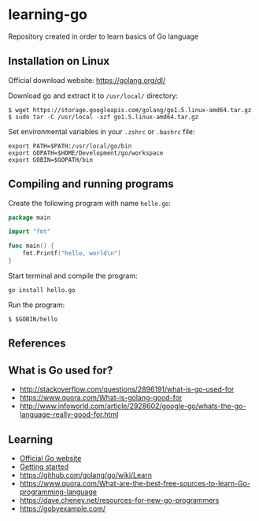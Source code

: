 # learning-go
Repository created in order to learn basics of Go language

Installation on Linux
---------------------

Official download website: https://golang.org/dl/

Download go and extract it to `/usr/local/` directory:

```
$ wget https://storage.googleapis.com/golang/go1.5.linux-amd64.tar.gz
$ sudo tar -C /usr/local -xzf go1.5.linux-amd64.tar.gz
```

Set environmental variables in your `.zshrc` or `.bashrc` file:

```
export PATH=$PATH:/usr/local/go/bin
export GOPATH=$HOME/Development/go/workspace
export GOBIN=$GOPATH/bin
```

Compiling and running programs
------------------------------

Create the following program with name `hello.go`:

```go
package main

import "fmt"

func main() {
    fmt.Printf("hello, world\n")
}
```

Start terminal and compile the program:

```
go install hello.go
```

Run the program:

```
$ $GOBIN/hello
```

References
----------

## What is Go used for?
- http://stackoverflow.com/questions/2896191/what-is-go-used-for
- https://www.quora.com/What-is-golang-good-for
- http://www.infoworld.com/article/2928602/google-go/whats-the-go-language-really-good-for.html

## Learning
- [Official Go website](https://golang.org)
- [Getting started](https://golang.org/doc/install)
- https://github.com/golang/go/wiki/Learn
- https://www.quora.com/What-are-the-best-free-sources-to-learn-Go-programming-language
- https://dave.cheney.net/resources-for-new-go-programmers
- https://gobyexample.com/
